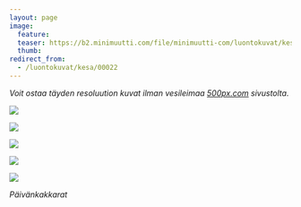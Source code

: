 ```yaml
---
layout: page
image:
  feature:
  teaser: https://b2.minimuutti.com/file/minimuutti-com/luontokuvat/kes%C3%A4/2/DSC28590-245px.jpg
  thumb:
redirect_from:
  - /luontokuvat/kesa/00022
---
```


*Voit ostaa täyden resoluution kuvat ilman vesileimaa [500px.com](https://500px.com/minimuutticom/galleries/daisies) sivustolta.*

[![](https://b2.minimuutti.com/file/minimuutti-com/luontokuvat/kes%C3%A4/2/DSC28575-800px.jpg)](https://dl.dropboxusercontent.com/sh/ea1wtnz7z734o12/AADolwwTU_lzwCIZveA_YlWCa/luontokuvat/kes%C3%A4/2/DSC28575.jpg)

[![](https://b2.minimuutti.com/file/minimuutti-com/luontokuvat/kes%C3%A4/2/DSC28590-800px.jpg)](https://dl.dropboxusercontent.com/sh/ea1wtnz7z734o12/AAC9Ciair2KVwpYcA6Ke4MsPa/luontokuvat/kes%C3%A4/2/DSC28590.jpg)

[![](https://b2.minimuutti.com/file/minimuutti-com/luontokuvat/kes%C3%A4/2/DSC28612-800px.jpg)](https://dl.dropboxusercontent.com/sh/ea1wtnz7z734o12/AAD9KYZJBg45dDVM8BXUz7WOa/luontokuvat/kes%C3%A4/2/DSC28612.jpg)

[![](https://b2.minimuutti.com/file/minimuutti-com/luontokuvat/kes%C3%A4/2/DSC28635-800px.jpg)](https://dl.dropboxusercontent.com/sh/ea1wtnz7z734o12/AAAMl9MJOHCkG_2HP1s8How5a/luontokuvat/kes%C3%A4/2/DSC28635.jpg)

[![](https://b2.minimuutti.com/file/minimuutti-com/luontokuvat/kes%C3%A4/2/DSC28658-800px.jpg)](https://dl.dropboxusercontent.com/sh/ea1wtnz7z734o12/AAB_Nrd6kgg-DOzvbuGrc3WJa/luontokuvat/kes%C3%A4/2/DSC28658.jpg)

*Päivänkakkarat*
